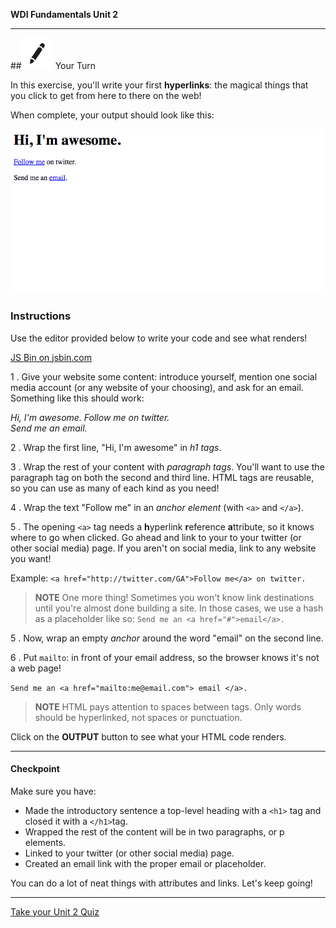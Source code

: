 **WDI Fundamentals Unit 2**

---

##![Your Turn](../assets/exercise.png) Your Turn

In this exercise, you'll write your first **hyperlinks**: the magical things that you click to get from here to there on the web!

When complete, your output should look like this:

![](../assets/elkwebdesign/hyperlinks.png)


### Instructions

Use the editor provided below to write your code and see what renders!

<a class="jsbin-embed" href="https://jsbin.com/vuquwe/embed?htmlheight=600px">JS Bin on jsbin.com</a><script src="https://static.jsbin.com/js/embed.min.js?3.35.12"></script>


1 . Give your website some content: introduce yourself, mention one social media account (or any website of your choosing), and ask for an email. Something like this should work:

*Hi, I'm awesome.
Follow me on twitter.  
Send me an email.*

2 . Wrap the first line, "Hi, I'm awesome" in *h1 tags*.

3 . Wrap the rest of your content with *paragraph tags*. You'll want to use the paragraph tag on both the second and third line. HTML tags are reusable, so you can use as many of each kind as you need!

4 . Wrap the text "Follow me" in an *anchor element* (with `<a>` and `</a>`).

5 . The opening `<a>` tag needs a **h**yperlink **r**eference **a**ttribute, so it knows where to go when clicked. Go ahead and link to your to your twitter (or other social media) page. If you aren't on social media, link to any website you want!

Example:
`<a href="http://twitter.com/GA">Follow me</a> on twitter.`

> **NOTE** One more thing! Sometimes you won't know link destinations until you're almost done building a site. In those cases, we use a hash as a placeholder like so: `Send me an <a href="#">email</a>.`

5 . Now, wrap an empty *anchor* around the word "email" on the second line.

6 . Put `mailto`: in front of your email address, so the browser knows it's not a web page!

`Send me an <a href="mailto:me@email.com"> email </a>.`

> **NOTE** HTML pays attention to spaces between tags. Only words should be hyperlinked, not spaces or punctuation.



Click on the **OUTPUT** button to see what your HTML code renders.


---


#### Checkpoint

Make sure you have:

- Made the introductory sentence a top-level heading with a `<h1>` tag and closed it with a `</h1>`tag.
- Wrapped the rest of the content will be in two paragraphs, or p elements.
- Linked to your twitter (or other social media) page.
- Created an email link with the proper email or placeholder.


You can do a lot of neat things with attributes and links. Let's keep going!

---

[Take your Unit 2 Quiz](06_quiz.md)

